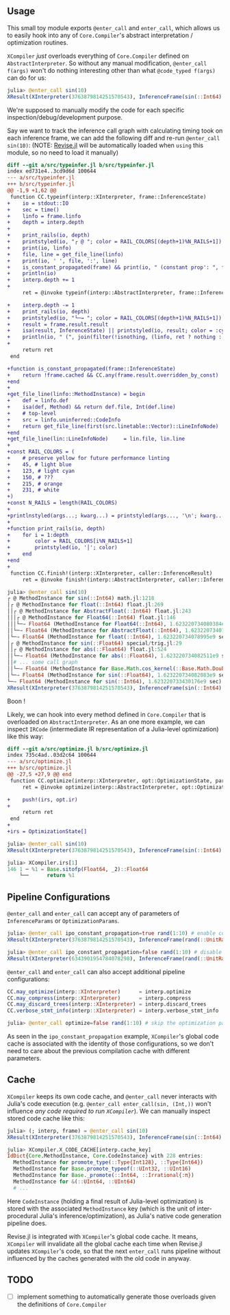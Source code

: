 ## Usage

This small toy module exports `@enter_call` and `enter_call`, which allows us to easily hook into any of `Core.Compiler`'s abstract interpretation / optimization routines.

`XCompiler` _just_ overloads everything of `Core.Compiler` defined on `AbstractInterpreter`.
So without any manual modification, `@enter_call f(args)` won't do nothing interesting other than what `@code_typed f(args)` can do for us:
```julia
julia> @enter_call sin(10)
XResult(XInterpreter(3763879814251570543), InferenceFrame(sin(::Int64) => Float64))
```

We're supposed to manually modify the code for each specific inspection/debug/development purpose.

Say we want to track the inference call graph with calculating timing took on each inference frame, we can add the following diff and re-run `@enter_call sin(10)`:
(NOTE: [Revise.jl](https://github.com/timholy/Revise.jl) will be automatically loaded when `using` this module, so no need to load it manually)
```diff
diff --git a/src/typeinfer.jl b/src/typeinfer.jl
index ed731e4..3cd9d6d 100644
--- a/src/typeinfer.jl
+++ b/src/typeinfer.jl
@@ -1,9 +1,62 @@
 function CC.typeinf(interp::XInterpreter, frame::InferenceState)
+    io = stdout::IO
+    sec = time()
+    linfo = frame.linfo
+    depth = interp.depth
+
+    print_rails(io, depth)
+    printstyled(io, "┌ @ "; color = RAIL_COLORS[(depth+1)%N_RAILS+1])
+    print(io, linfo)
+    file, line = get_file_line(linfo)
+    print(io, ' ', file, ':', line)
+    is_constant_propagated(frame) && print(io, " (constant prop': ", frame.result.argtypes, ')')
+    println(io)
+    interp.depth += 1
+
     ret = @invoke typeinf(interp::AbstractInterpreter, frame::InferenceState)

+    interp.depth -= 1
+    print_rails(io, depth)
+    printstyled(io, "└─→ "; color = RAIL_COLORS[(depth+1)%N_RAILS+1])
+    result = frame.result.result
+    isa(result, InferenceState) || printstyled(io, result; color = :cyan)
+    println(io, " (", join(filter(!isnothing, (linfo, ret ? nothing : "in cycle", "$sec sec")), ", "), ')')
+
     return ret
 end

+function is_constant_propagated(frame::InferenceState)
+    return !frame.cached && CC.any(frame.result.overridden_by_const)
+end
+
+get_file_line(linfo::MethodInstance) = begin
+    def = linfo.def
+    isa(def, Method) && return def.file, Int(def.line)
+    # top-level
+    src = linfo.uninferred::CodeInfo
+    return get_file_line(first(src.linetable::Vector)::LineInfoNode)
+end
+get_file_line(lin::LineInfoNode)     = lin.file, lin.line
+
+const RAIL_COLORS = (
+    # preserve yellow for future performance linting
+    45, # light blue
+    123, # light cyan
+    150, # ???
+    215, # orange
+    231, # white
+)
+const N_RAILS = length(RAIL_COLORS)
+
+printlnstyled(args...; kwarg...) = printstyled(args..., '\n'; kwarg...)
+
+function print_rails(io, depth)
+    for i = 1:depth
+        color = RAIL_COLORS[i%N_RAILS+1]
+        printstyled(io, '│'; color)
+    end
+end
+
 function CC.finish!(interp::XInterpreter, caller::InferenceResult)
     ret = @invoke finish!(interp::AbstractInterpreter, caller::InferenceResult)
```
```julia
julia> @enter_call sin(10)
┌ @ MethodInstance for sin(::Int64) math.jl:1218
│┌ @ MethodInstance for float(::Int64) float.jl:269
││┌ @ MethodInstance for AbstractFloat(::Int64) float.jl:243
│││┌ @ MethodInstance for Float64(::Int64) float.jl:146
│││└─→ Float64 (MethodInstance for Float64(::Int64), 1.623220734080384e9 sec)
││└─→ Float64 (MethodInstance for AbstractFloat(::Int64), 1.623220734079916e9 sec)
│└─→ Float64 (MethodInstance for float(::Int64), 1.623220734078995e9 sec)
│┌ @ MethodInstance for sin(::Float64) special/trig.jl:29
││┌ @ MethodInstance for abs(::Float64) float.jl:524
││└─→ Float64 (MethodInstance for abs(::Float64), 1.623220734082511e9 sec)
││# ... some call graph
││└─→ Float64 (MethodInstance for Base.Math.cos_kernel(::Base.Math.DoubleFloat64), 1.623220736645189e9 sec)
│└─→ Float64 (MethodInstance for sin(::Float64), 1.623220734082083e9 sec)
└─→ Float64 (MethodInstance for sin(::Int64), 1.623220733430176e9 sec)
XResult(XInterpreter(3763879814251570543), InferenceFrame(sin(::Int64) => Float64))
```
Boon !

Likely, we can hook into every method defined in `Core.Compiler` that is overloaded on `AbstractInterpreter`.
As an one more example, we can inspect `IRCode` (intermediate IR representation of a Julia-level optimization) like this way:
```diff
diff --git a/src/optimize.jl b/src/optimize.jl
index 735c4ad..03d2c64 100644
--- a/src/optimize.jl
+++ b/src/optimize.jl
@@ -27,5 +27,9 @@ end
 function CC.optimize(interp::XInterpreter, opt::OptimizationState, params::OptimizationParams, @nospecialize(result))
     ret = @invoke optimize(interp::AbstractInterpreter, opt::OptimizationState, params::OptimizationParams, @nospecialize(result))

+    push!(irs, opt.ir)
+
     return ret
 end
+
+irs = OptimizationState[]
```
```julia
julia> @enter_call sin(10)
XResult(XInterpreter(3763879814251570543), InferenceFrame(sin(::Int64) => Float64))

julia> XCompiler.irs[1]
146 1 ─ %1 = Base.sitofp(Float64, _2)::Float64                                                                                                                                                                               │
    └──      return %1
```

## Pipeline Configurations

`@enter_call` and `enter_call` can accept any of parameters of `InferenceParams` or `OptimizationParams`.
```julia
julia> @enter_call ipo_constant_propagation=true rand(1:10) # enable constant propagation (default)
XResult(XInterpreter(3763879814251570543), InferenceFrame(rand(::UnitRange{Int64}) => Int64))

julia> @enter_call ipo_constant_propagation=false rand(1:10) # disable constant propagation
XResult(XInterpreter(6343901954784078298), InferenceFrame(rand(::UnitRange{Int64}) => Union{Int64, UInt64})) # looser return type inference
```

`@enter_call` and `enter_call` can also accept additional pipeline configurations:
```julia
CC.may_optimize(interp::XInterpreter)      = interp.optimize
CC.may_compress(interp::XInterpreter)      = interp.compress
CC.may_discard_trees(interp::XInterpreter) = interp.discard_trees
CC.verbose_stmt_info(interp::XInterpreter) = interp.verbose_stmt_info
```
```julia
julia> @enter_call optimize=false rand(1:10) # skip the optimization passes
```

As seen in the `ipo_constant_propagation` example, `XCompiler`'s global code cache is associated with the identity of those configurations,
so we don't need to care about the previous compilation cache with different parameters.

## Cache

`XCompiler` keeps its own code cache, and `@enter_call` never interacts with Julia's code execution (e.g. `@enter_call enter_call(sin, (Int,))` won't influence _any code required to run `XCompiler`_).
We can manually inspect stored code cache like this:
```julia
julia> (; interp, frame) = @enter_call sin(10)
XResult(XInterpreter(3763879814251570543), InferenceFrame(sin(::Int64) => Float64))

julia> XCompiler.X_CODE_CACHE[interp.cache_key]
IdDict{Core.MethodInstance, Core.CodeInstance} with 228 entries:
  MethodInstance for promote_type(::Type{Int128}, ::Type{Int64})                              => CodeInstance(MethodInstance for promote_type(::Type{Int128}, ::Type{Int64}), #undef, 0x00000000000016aa, 0xffffffff…
  MethodInstance for Base.promote_typeof(::UInt32, ::UInt16)                                  => CodeInstance(MethodInstance for Base.promote_typeof(::UInt32, ::UInt16), #undef, 0x00000000000016ac, 0xffffffffffff…
  MethodInstance for Base._promote(::Int64, ::Irrational{:π})                                 => CodeInstance(MethodInstance for Base._promote(::Int64, ::Irrational{:π}), #undef, 0x0000000000003d33, 0xfffffffffff…
  MethodInstance for &(::UInt64, ::UInt64)                                                    => CodeInstance(MethodInstance for &(::UInt64, ::UInt64), #undef, 0x0000000000000001, 0xffffffffffffffff, UInt64, #und…
  # ...
```

Here `CodeInstance` (holding a final result of Julia-level optimization) is stored with the associated `MethodInstance` key (which is the unit of inter-procedural Julia's inference/optimization), as Julia's native code generation pipeline does.

Revise.jl is integrated with `XCompiler`'s global code cache.
It means, `XCompiler` will invalidate all the global cache each time when Revise.jl updates `XCompiler`'s code, so that the next `enter_call` runs pipeline without influenced by the caches generated with the old code in anyway.

## TODO

- [ ] implement something to automatically generate those overloads given the definitions of `Core.Compiler`
